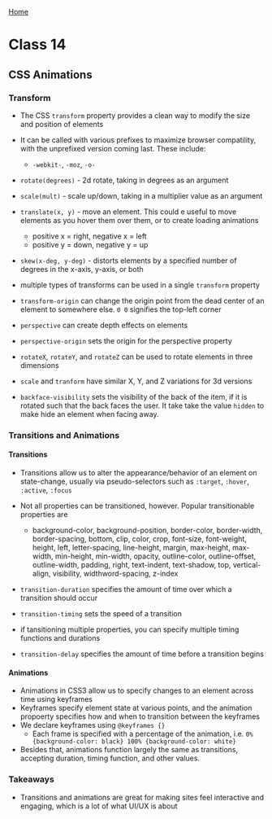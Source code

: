 [Home](../README.md)

# Class 14

## CSS Animations

### Transform

- The CSS `transform` property provides a clean way to modify the size and position of elements
- It can be called with various prefixes to maximize browser compatility, with the unprefixed version coming last. These include:
  - `-webkit-`, `-moz`, `-o-`

- `rotate(degrees)` - 2d rotate, taking in degrees as an argument
- `scale(mult)` - scale up/down, taking in a multiplier value as an argument
- `translate(x, y)` - move an element. This could e useful to move elements as you hover them over them, or to create loading animations
  - positive x = right, negative x = left
  - positive y = down, negative y = up

- `skew(x-deg, y-deg)` - distorts elements by a specified number of degrees in the x-axis, y-axis, or both
- multiple types of transforms can be used in a single `transform` property
- `transform-origin` can change the origin point from the dead center of an element to somewhere else. `0 0` signifies the top-left corner
- `perspective` can create depth effects on elements
- `perspective-origin` sets the origin for the perspective property
- `rotateX`, `rotateY`, and `rotateZ` can be used to rotate elements in three dimensions
- `scale` and `tranform` have similar X, Y, and Z variations for 3d versions
- `backface-visibility` sets the visibility of the back of the item, if it is rotated such that the back faces the user. It take take the value `hidden` to make hide an element when facing away.

### Transitions and Animations

#### Transitions

- Transitions allow us to alter the appearance/behavior of an element on state-change, usually via pseudo-selectors such as `:target`, `:hover`, `:active`, `:focus`
- Not all properties can be transitioned, however. Popular transitionable properties are
  - background-color, background-position, border-color, border-width, border-spacing, bottom, clip, color, crop, font-size, font-weight, height, left, letter-spacing, line-height, margin, max-height, max-width, min-height, min-width, opacity, outline-color, outline-offset, outline-width, padding, right, text-indent, text-shadow, top, vertical-align, visibility, widthword-spacing, z-index

- `transition-duration` specifies the amount of time over which a transition should occur
- `transition-timing` sets the speed of a transition
- if tansitioning multiple properties, you can specify multiple timing functions and durations
- `transition-delay` specifies the amount of time before a transition begins

#### Animations

- Animations in CSS3 allow us to specify changes to an element across time using keyframes
- Keyframes specify element state at various points, and the animation propoerty specifies how and when to transition between the keyframes
- We declare keyframes using `@keyframes {}`
  - Each frame is specified with a percentage of the animation, i.e. `0% {background-color: black} 100% {background-color: white}`
- Besides that, animations function largely the same as transitions, accepting duration, timing function, and other values.

### Takeaways

- Transitions and animations are great for making sites feel interactive and engaging, which is a lot of what UI/UX is about
